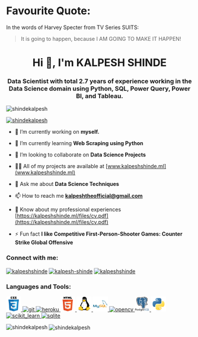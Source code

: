 # Favourite Quote:
In the words of Harvey Specter from TV Series SUITS:

> It is going to happen, because I AM GOING TO MAKE IT HAPPEN!
    
<h1 align="center">Hi 👋, I'm KALPESH SHINDE</h1>
<h3 align="center">Data Scientist with total 2.7 years of experience working in the Data Science domain using Python, SQL, Power Query, Power BI, and Tableau.</h3>

<p align="left"> <img src="https://komarev.com/ghpvc/?username=shindekalpesh&label=Profile%20views&color=0e75b6&style=flat" alt="shindekalpesh" /> </p>

<p align="left"> <a href="https://github.com/ryo-ma/github-profile-trophy"><img src="https://github-profile-trophy.vercel.app/?username=shindekalpesh" alt="shindekalpesh" /></a> </p>

- 🔭 I’m currently working on **myself.**

- 🌱 I’m currently learning **Web Scraping using Python**

- 👯 I’m looking to collaborate on **Data Science Projects**

- 👨‍💻 All of my projects are available at [www.kalpeshshinde.ml](www.kalpeshshinde.ml)

- 💬 Ask me about **Data Science Techniques**

- 📫 How to reach me **kalpeshtheofficial@gmail.com**

- 📄 Know about my professional experiences [https://kalpeshshinde.ml/files/cv.pdf](https://kalpeshshinde.ml/files/cv.pdf)

- ⚡ Fun fact **I like Competitive First-Person-Shooter Games: Counter Strike Global Offensive**

<h3 align="left">Connect with me:</h3>
<p align="left">
<a href="https://linkedin.com/in/kalpeshshinde" target="blank"><img align="center" src="https://raw.githubusercontent.com/rahuldkjain/github-profile-readme-generator/master/src/images/icons/Social/linked-in-alt.svg" alt="kalpeshshinde" height="30" width="40" /></a>
<a href="https://stackoverflow.com/users/kalpesh-shinde" target="blank"><img align="center" src="https://raw.githubusercontent.com/rahuldkjain/github-profile-readme-generator/master/src/images/icons/Social/stack-overflow.svg" alt="kalpesh-shinde" height="30" width="40" /></a>
<a href="https://kaggle.com/kalpeshshinde" target="blank"><img align="center" src="https://raw.githubusercontent.com/rahuldkjain/github-profile-readme-generator/master/src/images/icons/Social/kaggle.svg" alt="kalpeshshinde" height="30" width="40" /></a>
</p>

<h3 align="left">Languages and Tools:</h3>
<p align="left"> <a href="https://www.w3schools.com/css/" target="_blank"> <img src="https://raw.githubusercontent.com/devicons/devicon/master/icons/css3/css3-original-wordmark.svg" alt="css3" width="40" height="40"/> </a> <a href="https://git-scm.com/" target="_blank"> <img src="https://www.vectorlogo.zone/logos/git-scm/git-scm-icon.svg" alt="git" width="40" height="40"/> </a> <a href="https://heroku.com" target="_blank"> <img src="https://www.vectorlogo.zone/logos/heroku/heroku-icon.svg" alt="heroku" width="40" height="40"/> </a> <a href="https://www.w3.org/html/" target="_blank"> <img src="https://raw.githubusercontent.com/devicons/devicon/master/icons/html5/html5-original-wordmark.svg" alt="html5" width="40" height="40"/> </a> <a href="https://www.linux.org/" target="_blank"> <img src="https://raw.githubusercontent.com/devicons/devicon/master/icons/linux/linux-original.svg" alt="linux" width="40" height="40"/> </a> <a href="https://www.mysql.com/" target="_blank"> <img src="https://raw.githubusercontent.com/devicons/devicon/master/icons/mysql/mysql-original-wordmark.svg" alt="mysql" width="40" height="40"/> </a> <a href="https://opencv.org/" target="_blank"> <img src="https://www.vectorlogo.zone/logos/opencv/opencv-icon.svg" alt="opencv" width="40" height="40"/> </a> <a href="https://www.postgresql.org" target="_blank"> <img src="https://raw.githubusercontent.com/devicons/devicon/master/icons/postgresql/postgresql-original-wordmark.svg" alt="postgresql" width="40" height="40"/> </a> <a href="https://www.python.org" target="_blank"> <img src="https://raw.githubusercontent.com/devicons/devicon/master/icons/python/python-original.svg" alt="python" width="40" height="40"/> </a> <a href="https://scikit-learn.org/" target="_blank"> <img src="https://upload.wikimedia.org/wikipedia/commons/0/05/Scikit_learn_logo_small.svg" alt="scikit_learn" width="40" height="40"/> </a> <a href="https://www.sqlite.org/" target="_blank"> <img src="https://www.vectorlogo.zone/logos/sqlite/sqlite-icon.svg" alt="sqlite" width="40" height="40"/> </a> </p>

<p><img align="left" src="https://github-readme-stats.vercel.app/api/top-langs?username=shindekalpesh&show_icons=true&locale=en&layout=compact" alt="shindekalpesh" /></p>

<p>&nbsp;<img align="center" src="https://github-readme-stats.vercel.app/api?username=shindekalpesh&show_icons=true&locale=en" alt="shindekalpesh" /></p>
